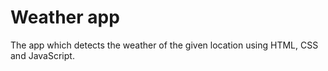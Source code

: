 # Weather app 
 The app which detects the weather of the given location using HTML, CSS and JavaScript.

